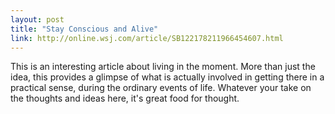 ```yaml
---
layout: post
title: "Stay Conscious and Alive"
link: http://online.wsj.com/article/SB122178211966454607.html
---
```

This is an interesting article about living in the moment. More than just the idea, this provides a glimpse of what is actually involved in getting there in a practical sense, during the ordinary events of life. Whatever your take on the thoughts and ideas here, it's great food for thought.
